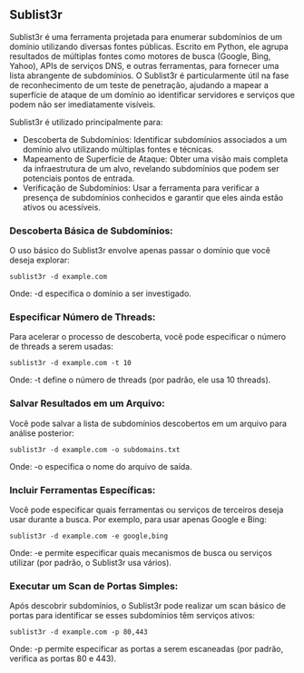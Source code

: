 ## Sublist3r

Sublist3r é uma ferramenta projetada para enumerar subdomínios de um domínio utilizando diversas fontes públicas. Escrito em Python, ele agrupa resultados de múltiplas fontes como motores de busca (Google, Bing, Yahoo), APIs de serviços DNS, e outras ferramentas, para fornecer uma lista abrangente de subdomínios. O Sublist3r é particularmente útil na fase de reconhecimento de um teste de penetração, ajudando a mapear a superfície de ataque de um domínio ao identificar servidores e serviços que podem não ser imediatamente visíveis.

Sublist3r é utilizado principalmente para:
- Descoberta de Subdomínios: Identificar subdomínios associados a um domínio alvo utilizando múltiplas fontes e técnicas.
- Mapeamento de Superfície de Ataque: Obter uma visão mais completa da infraestrutura de um alvo, revelando subdomínios que podem ser potenciais pontos de entrada.
- Verificação de Subdomínios: Usar a ferramenta para verificar a presença de subdomínios conhecidos e garantir que eles ainda estão ativos ou acessíveis.

### Descoberta Básica de Subdomínios:

O uso básico do Sublist3r envolve apenas passar o domínio que você deseja explorar:

```
sublist3r -d example.com
```

Onde:
    -d especifica o domínio a ser investigado.

### Especificar Número de Threads:

Para acelerar o processo de descoberta, você pode especificar o número de threads a serem usadas:

```
sublist3r -d example.com -t 10
```

Onde:
    -t define o número de threads (por padrão, ele usa 10 threads).

### Salvar Resultados em um Arquivo:

Você pode salvar a lista de subdomínios descobertos em um arquivo para análise posterior:

```
sublist3r -d example.com -o subdomains.txt
```

Onde:
    -o especifica o nome do arquivo de saída.

### Incluir Ferramentas Específicas:

Você pode especificar quais ferramentas ou serviços de terceiros deseja usar durante a busca. Por exemplo, para usar apenas Google e Bing:

```
sublist3r -d example.com -e google,bing
```

Onde:
    -e permite especificar quais mecanismos de busca ou serviços utilizar (por padrão, o Sublist3r usa vários).

### Executar um Scan de Portas Simples:

Após descobrir subdomínios, o Sublist3r pode realizar um scan básico de portas para identificar se esses subdomínios têm serviços ativos:

```
sublist3r -d example.com -p 80,443
```

Onde:
    -p permite especificar as portas a serem escaneadas (por padrão, verifica as portas 80 e 443).